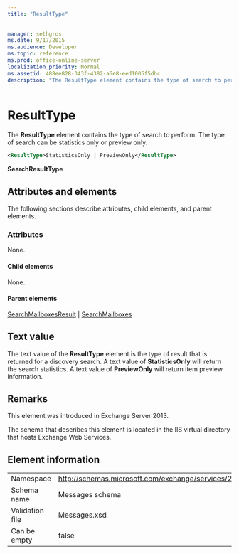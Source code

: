 ```yaml
---
title: "ResultType"
 
 
manager: sethgros
ms.date: 9/17/2015
ms.audience: Developer
ms.topic: reference
ms.prod: office-online-server
localization_priority: Normal
ms.assetid: 488ee828-343f-4382-a5e8-eed1005f5dbc
description: "The ResultType element contains the type of search to perform. The type of search can be statistics only or preview only."
---
```


# ResultType

The **ResultType** element contains the type of search to perform. The type of search can be statistics only or preview only. 
  
```XML
<ResultType>StatisticsOnly | PreviewOnly</ResultType>
```

 **SearchResultType**
## Attributes and elements

The following sections describe attributes, child elements, and parent elements.
  
### Attributes

None.
  
#### Child elements

None.
  
#### Parent elements

[SearchMailboxesResult](searchmailboxesresult.md) | [SearchMailboxes](searchmailboxes.md)
  
## Text value

The text value of the **ResultType** element is the type of result that is returned for a discovery search. A text value of **StatisticsOnly** will return the search statistics. A text value of **PreviewOnly** will return item preview information. 
  
## Remarks

This element was introduced in Exchange Server 2013.
  
The schema that describes this element is located in the IIS virtual directory that hosts Exchange Web Services.
  
## Element information

|||
|:-----|:-----|
|Namespace  <br/> |http://schemas.microsoft.com/exchange/services/2006/messages  <br/> |
|Schema name  <br/> |Messages schema  <br/> |
|Validation file  <br/> |Messages.xsd  <br/> |
|Can be empty  <br/> |false  <br/> |
   

